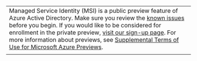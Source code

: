 |                                                                                                                                                                                                                                                                                                                                                                                                                                                                                                                 |
|-----------------------------------------------------------------------------------------------------------------------------------------------------------------------------------------------------------------------------------------------------------------------------------------------------------------------------------------------------------------------------------------------------------------------------------------------------------------------------------------------------------------|
| Managed Service Identity (MSI) is a public preview feature of Azure Active Directory. Make sure you review the [known issues](/azure/active-directory/msi-known-issues) before you begin. If you would like to be considered for enrollment in the private preview, [visit our sign-up page](https://aka.ms/azuremsiprivatepreview). For more information about previews, see  [Supplemental Terms of Use for Microsoft Azure Previews](https://azure.microsoft.com/support/legal/preview-supplemental-terms/). |
|                                                                                                                                                                                                                                                                                                                                                                                                                                                                                                                 |

